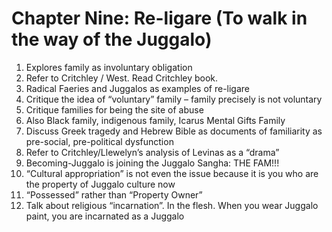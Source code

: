 # Chapter Nine: Re-ligare  (To walk in the way of the Juggalo)
1. Explores family as involuntary obligation
2. Refer to Critchley / West.  Read Critchley book.
3. Radical Faeries and Juggalos as examples of re-ligare
4. Critique the idea of “voluntary” family – family precisely is not voluntary
5. Critique families for being the site of abuse
6. Also Black family, indigenous family, Icarus Mental Gifts Family
7. Discuss Greek tragedy and Hebrew Bible as documents of familiarity as pre-social, pre-political dysfunction
8. Refer to Critchley/Llewelyn’s analysis of Levinas as a “drama”
9. Becoming-Juggalo is joining the Juggalo Sangha: THE FAM!!!
10. “Cultural appropriation” is not even the issue because it is you who are the property of Juggalo culture now
11. “Possessed” rather than “Property Owner”
12. Talk about religious “incarnation”. In the flesh.  When you wear Juggalo paint, you are incarnated as a Juggalo